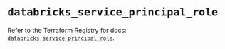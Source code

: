 # `databricks_service_principal_role`

Refer to the Terraform Registry for docs: [`databricks_service_principal_role`](https://registry.terraform.io/providers/databricks/databricks/1.85.0/docs/resources/service_principal_role).
